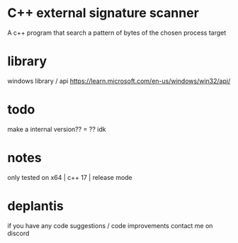 # C++ external signature scanner
A c++ program that search a pattern of bytes of the chosen process target

# library
windows library / api https://learn.microsoft.com/en-us/windows/win32/api/

# todo 
make a internal version?? = ?? idk

# notes 
only tested on x64 | c++ 17 | release mode 

# deplantis
if you have any code suggestions / code improvements contact me on discord
